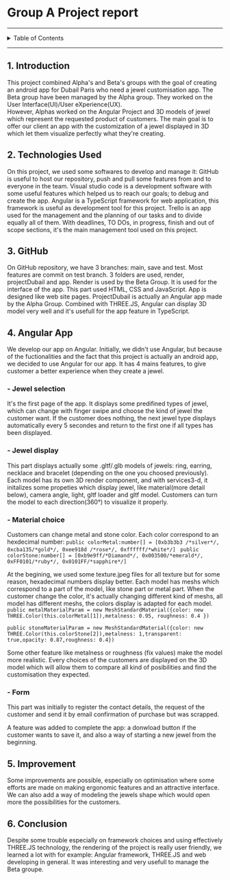 

#  Group A Project report 

---

<details>
<summary>Table of Contents</summary>

Group A Project Report
1. Introduction
2. Techonologies Used
3. GitHub
4. Angular App
- Jewel selection
- Jewel display
- Material choice

- Form
5. Transfer from Angular web to phone app
 - Ionic
 - Gradle
1. Improvement
2. Conclusion  
</details>

---
## 1. Introduction
This project combined Alpha's and Beta's groups with the goal of creating an android app for Dubail Paris who need a jewel customisation app.
The Beta group have been managed by the Alpha group. They worked on the User Interface(UI)/User eXperience(UX).  
However, Alphas worked on the Angular Project and 3D models of jewel which represent the requested product of customers.
The main goal is to offer our client an app with the customization of a jewel displayed in 3D which let them visualize perfectly what they're creating.


## 2. Technologies Used
On this project, we used some softwares to develop and manage it:
GitHub is useful to host our repository, push and pull some features from and to everyone in the team.
Visual studio code is a development software with some useful features which helped us to reach our goals; to debug and create the app.
Angular is a TypeScript framework for web application, this framework is useful as development tool for this project.
Trello is an app used for the management and the planning of our tasks and to divide equally all of them. With deadlines, TO DOs, in progress, finish and out of scope sections, it's the main management tool used on this project.
## 3. GitHub
On GitHub repository, we have 3 branches: main, save and test.
Most features are commit on test branch.
3 folders are used, render, projectDubail and app.
Render is used by the Beta Group. It is used for the interface of the app. This part used HTML, CSS and JavaScript. App is designed like web site pages.
ProjectDubail is actually an Angular app made by the Alpha Group. Combined with THREE.JS, Angular can display 3D model very well and it's usefull for the app feature in TypeScript.
## 4. Angular App
We develop our app on Angular. Initially, we didn't use Angular, but because of the fuctionalities and the fact that this project is actually an android app, we decided to use Angular for our app. It has 4 mains features, to give customer a better experience when they create a jewel.
### - Jewel selection
It's the first page of the app. It displays some predifined types of jewel, which can change with finger swipe and choose the kind of jewel the customer want. If the customer does nothing, the next jewel type displays automatically every 5 secondes and return to the first one if all types has been displayed.


### - Jewel display
This part displays actually some .gltf/.glb models of jewels: ring, earring, necklace and bracelet (depending on the one you choosed previously).
Each model has its own 3D render component, and with services3-d, it initalizes some propeties which display jewel, like material(more detail below), camera angle, light, gltf loader and gltf model. Customers can turn the model to each direction(360°) to visualize it properly.
### - Material choice
Customers can change metal and stone color. Each color correspond to an hexdecimal number:
```public colorMetal:number[] = [0xb3b3b3 /*silver*/, 0xcba135/*gold*/, 0xee918d /*rose*/, 0xffffff/*white*/] ```
```public colorStone:number[] = [0xb9e9ff/*Diamand*/, 0x003500/*emerald*/, 0xFF0101/*ruby*/, 0x0101FF/*sapphire*/] ```
 

At the begining, we used some texture.jpeg files for all texture but for some reason, hexadecimal numbers display better.
Each model has meshs which correspond to a part of the model, like stone part or metal part. When the customer change the color, it's actually changing different kind of meshs, all model has different meshs, the colors display is adapted for each model.
```public metalMaterialParam = new MeshStandardMaterial({color: new THREE.Color(this.colorMetal[1]),metalness: 0.95, roughness: 0.4 }) ```
  

  ```public stoneMaterialParam = new MeshStandardMaterial({color: new THREE.Color(this.colorStone[2]),metalness: 1,transparent: true,opacity: 0.87,roughness: 0.4}) ```
 

  Some other feature like metalness or roughness (fix values) make the model more realistic.
  Every choices of the customers are displayed on the 3D model which will allow them to compare all kind of posibilities and find the customisation they expected.



 
### - Form
This part was initially to register the contact details, the request of the customer and send it by email confirmation of purchase but was scrapped.

A feature was added to complete the app: a donwload button if the customer wants to save it, and also a way of starting a new jewel from the beginning.
## 5. Improvement
Some improvements are possible, especially on optimisation where some efforts are made on making ergonomic features and an attractive interface.
We can also add a way of modeling the jewels shape which would open more the possibilities for the customers.
## 6. Conclusion
Despite some trouble especially on framework choices and using effectively THREE.JS technology, the rendering of the project is really user friendly, we learned  a lot with for example: Angular framework, THREE.JS and web developing in general. It was interesting and very usefull to manage the Beta groupe.  
